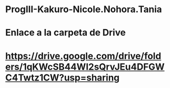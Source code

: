 # ProgIII-Kakuro-Nicole.Nohora.Tania
# Enlace a la carpeta de Drive
# https://drive.google.com/drive/folders/1qKWcSB44WI2sQrvJEu4DFGWC4Twtz1CW?usp=sharing
